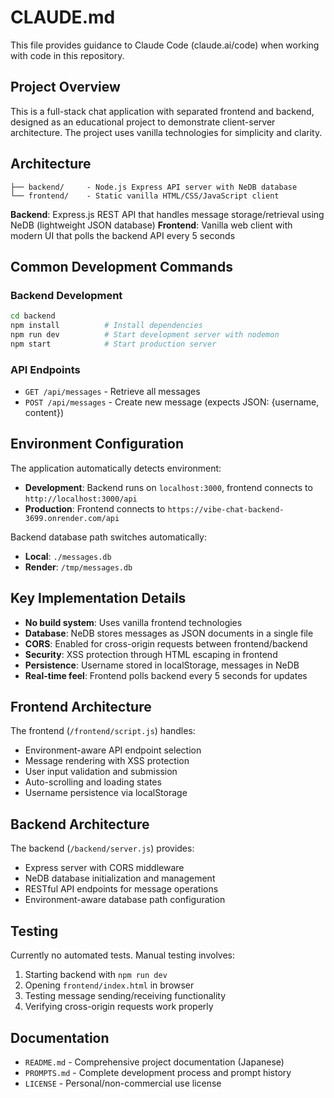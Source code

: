 # CLAUDE.md

This file provides guidance to Claude Code (claude.ai/code) when working with code in this repository.

## Project Overview

This is a full-stack chat application with separated frontend and backend, designed as an educational project to demonstrate client-server architecture. The project uses vanilla technologies for simplicity and clarity.

## Architecture

```
├── backend/     - Node.js Express API server with NeDB database
└── frontend/    - Static vanilla HTML/CSS/JavaScript client
```

**Backend**: Express.js REST API that handles message storage/retrieval using NeDB (lightweight JSON database)
**Frontend**: Vanilla web client with modern UI that polls the backend API every 5 seconds

## Common Development Commands

### Backend Development
```bash
cd backend
npm install          # Install dependencies
npm run dev          # Start development server with nodemon
npm start            # Start production server
```

### API Endpoints
- `GET /api/messages` - Retrieve all messages
- `POST /api/messages` - Create new message (expects JSON: {username, content})

## Environment Configuration

The application automatically detects environment:
- **Development**: Backend runs on `localhost:3000`, frontend connects to `http://localhost:3000/api`
- **Production**: Frontend connects to `https://vibe-chat-backend-3699.onrender.com/api`

Backend database path switches automatically:
- **Local**: `./messages.db`
- **Render**: `/tmp/messages.db`

## Key Implementation Details

- **No build system**: Uses vanilla frontend technologies
- **Database**: NeDB stores messages as JSON documents in a single file
- **CORS**: Enabled for cross-origin requests between frontend/backend
- **Security**: XSS protection through HTML escaping in frontend
- **Persistence**: Username stored in localStorage, messages in NeDB
- **Real-time feel**: Frontend polls backend every 5 seconds for updates

## Frontend Architecture

The frontend (`/frontend/script.js`) handles:
- Environment-aware API endpoint selection
- Message rendering with XSS protection
- User input validation and submission
- Auto-scrolling and loading states
- Username persistence via localStorage

## Backend Architecture

The backend (`/backend/server.js`) provides:
- Express server with CORS middleware
- NeDB database initialization and management
- RESTful API endpoints for message operations
- Environment-aware database path configuration

## Testing

Currently no automated tests. Manual testing involves:
1. Starting backend with `npm run dev`
2. Opening `frontend/index.html` in browser
3. Testing message sending/receiving functionality
4. Verifying cross-origin requests work properly

## Documentation

- `README.md` - Comprehensive project documentation (Japanese)
- `PROMPTS.md` - Complete development process and prompt history
- `LICENSE` - Personal/non-commercial use license